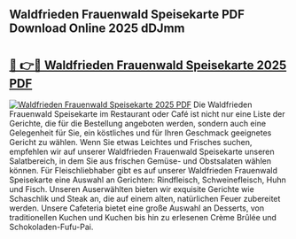 ## Waldfrieden Frauenwald Speisekarte PDF Download Online 2025 dDJmm

# <h2><a href="http://gcaoafc.nevu.top/?p=Waldfrieden+Frauenwald+Speisekarte">🔗 👉🔴 Waldfrieden Frauenwald Speisekarte 2025 PDF</a></h2>

[![Waldfrieden Frauenwald Speisekarte 2025 PDF](https://i.imgur.com/dBaPXMq.png)](http://gcaoafc.nevu.top/?p=Waldfrieden+Frauenwald+Speisekarte)
Die Waldfrieden Frauenwald Speisekarte im Restaurant oder Café ist nicht nur eine Liste der Gerichte, die für die Bestellung angeboten werden, sondern auch eine Gelegenheit für Sie, ein köstliches und für Ihren Geschmack geeignetes Gericht zu wählen. Wenn Sie etwas Leichtes und Frisches suchen, empfehlen wir auf unserer Waldfrieden Frauenwald Speisekarte unseren Salatbereich, in dem Sie aus frischen Gemüse- und Obstsalaten wählen können. Für Fleischliebhaber gibt es auf unserer Waldfrieden Frauenwald Speisekarte eine Auswahl an Gerichten: Rindfleisch, Schweinefleisch, Huhn und Fisch. Unseren Auserwählten bieten wir exquisite Gerichte wie Schaschlik und Steak an, die auf einem alten, natürlichen Feuer zubereitet werden. Unsere Cafeteria bietet eine große Auswahl an Desserts, von traditionellen Kuchen und Kuchen bis hin zu erlesenen Crème Brûlée und Schokoladen-Fufu-Pai.
